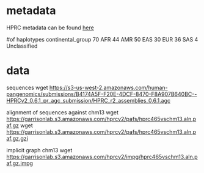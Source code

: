 # metadata 
HPRC metadata can be found [here](https://github.com/human-pangenomics/HPRC_metadata)

#of haplotypes continental_group
70 AFR 
44 AMR
50 EAS
30 EUR
36 SAS
 4 Unclassified

# data 

sequences 
wget https://s3-us-west-2.amazonaws.com/human-pangenomics/submissions/B4174A5F-F20E-4DCF-8470-F8A907B640BC--HPRCv2_0.6.1_pr_agc_submission/HPRC_r2_assemblies_0.6.1.agc

alignment of sequences against chm13 
wget https://garrisonlab.s3.amazonaws.com/hprcv2/pafs/hprc465vschm13.aln.paf.gz 
wget https://garrisonlab.s3.amazonaws.com/hprcv2/pafs/hprc465vschm13.aln.paf.gz.gzi 


implicit graph  chm13
wget  https://garrisonlab.s3.amazonaws.com/hprcv2/impg/hprc465vschm13.aln.paf.gz.impg


